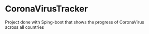 # CoronaVirusTracker

Project done with Sping-boot that shows the progress of CoronaVirus across all countries
